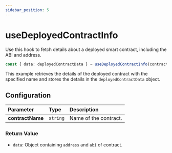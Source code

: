 ```yaml
---
sidebar_position: 5
---
```


# useDeployedContractInfo

Use this hook to fetch details about a deployed smart contract, including the ABI and address.

```ts
const { data: deployedContractData } = useDeployedContractInfo(contractName);
```

This example retrieves the details of the deployed contract with the specified name and stores the details in the `deployedContractData` object.

## Configuration

| Parameter        | Type     | Description           |
| :--------------- | :------- | :-------------------- |
| **contractName** | `string` | Name of the contract. |

### Return Value

- `data`: Object containing `address` and `abi` of contract.
